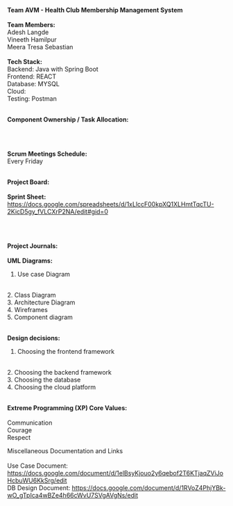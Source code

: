**Team AVM - Health Club Membership Management System**
<br />
<br />
**Team Members:**
<br />
Adesh Langde
<br />
Vineeth Hamilpur
<br />
Meera Tresa Sebastian
<br />
<br />
**Tech Stack:**
<br />
Backend: Java with Spring Boot
<br />
Frontend: REACT
<br />
Database: MYSQL
<br />
Cloud:
<br />
Testing: Postman
<br />
<br />

**Component Ownership / Task Allocation:**

<br />
<br />

**Scrum Meetings Schedule:**
<br />
Every Friday
<br />
<br />

**Project Board:**
<br />
<br />
**Sprint Sheet:**
<br />
https://docs.google.com/spreadsheets/d/1xLlccF00kpXQ1XLHmtTqcTU-2KicD5gy_fVLCXrP2NA/edit#gid=0

<br />
<br />

**Project Journals:**
<br />
<br />
**UML Diagrams:**
<br />
1. Use case Diagram
<br />
2. Class Diagram
<br />
3. Architecture Diagram
<br />
4. Wireframes
<br />
5. Component diagram
<br />
<br />

**Design decisions:**
<br />
1. Choosing the frontend framework
<br />
2. Choosing the backend framework
<br />
3. Choosing the database
<br />
4. Choosing the cloud platform
<br />
<br />

**Extreme Programming (XP) Core Values:**
<br/>
<br/>
Communication
<br/>
Courage
<br/>
Respect
<br/>

Miscellaneous Documentation and Links
<br/>
<br/>
Use Case Document: https://docs.google.com/document/d/1elBsyKjouo2y6qebof2T6KTjaqZViJoHcbuWU6KkSrg/edit
<br/>
DB Design Document: https://docs.google.com/document/d/1RVoZ4PhjYBk-wO_gTpIca4wBZe4h66cWvU7SVgAVgNs/edit
